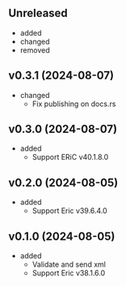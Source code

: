 <!-- markdownlint-disable MD041 -->

## Unreleased

- added
- changed
- removed

## v0.3.1 (2024-08-07)

- changed
  - Fix publishing on docs.rs

## v0.3.0 (2024-08-07)

- added
  - Support ERiC v40.1.8.0

## v0.2.0 (2024-08-05)

- added
  - Support Eric v39.6.4.0

## v0.1.0 (2024-08-05)

- added
  - Validate and send xml
  - Support Eric v38.1.6.0
